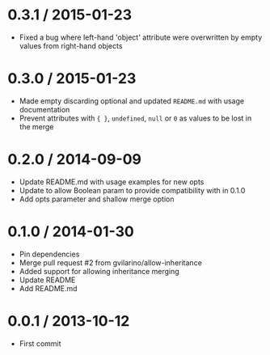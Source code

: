 
0.3.1 / 2015-01-23
==================

 * Fixed a bug where left-hand 'object' attribute were overwritten by empty values from right-hand objects

0.3.0 / 2015-01-23
==================

 * Made empty discarding optional and updated `README.md` with usage documentation
 * Prevent attributes with `{ }`, `undefined`, `null` or `0` as values to be lost in the merge

0.2.0 / 2014-09-09
==================

  * Update README.md with usage examples for new opts
  * Update to allow Boolean param to provide compatibility with in 0.1.0
  * Add opts parameter and shallow merge option

0.1.0 / 2014-01-30
==================

 * Pin dependencies
 * Merge pull request #2 from gvilarino/allow-inheritance
 * Added support for allowing inheritance merging
 * Update README
 * Add README.md

0.0.1 / 2013-10-12
==================

 * First commit
